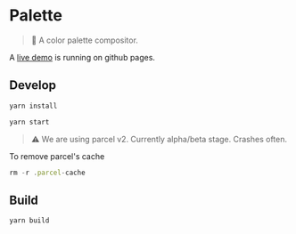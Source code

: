 # Palette

> :art: A color palette compositor.

A [live demo](https://aureooms.github.io/palette) is running on github pages.

## Develop

```js
yarn install
```

```js
yarn start
```

> :warning: We are using parcel v2. Currently alpha/beta stage. Crashes often.

To remove parcel's cache

```js
rm -r .parcel-cache
```


## Build

```js
yarn build
```
